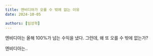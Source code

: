 ```yaml
---
title: 엔비디아가 오를 수 밖에 없는 이유
date: 2024-10-05

authors: [임성혁]
---
```


엔비디아는 올해 100%가 넘는 수익을 냈다. 그런데, 왜 또 오를 수 밖에 없는가?

<!--more-->

엔비디아는..